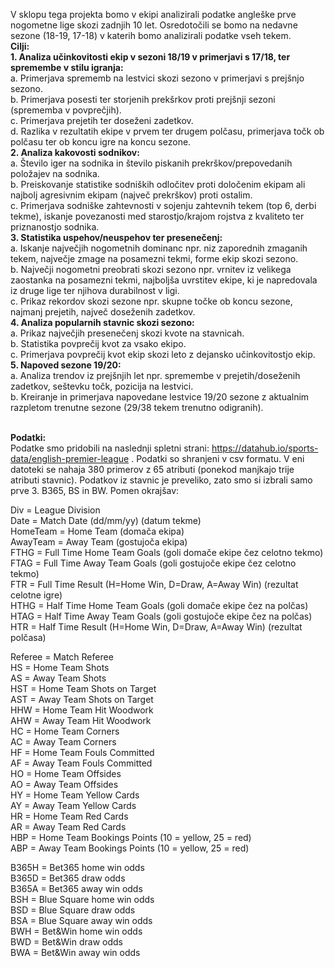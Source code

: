 V sklopu tega projekta bomo v ekipi analizirali podatke angleške prve nogometne lige skozi zadnjih 10 let. Osredotočili se bomo na nedavne sezone (18-19, 17-18) v katerih bomo analizirali podatke vseh tekem. <br>
<b>Cilji: </b><br>
 <b>1. Analiza učinkovitosti ekip v sezoni 18/19 v primerjavi s 17/18, ter spremembe v stilu igranja: </b><br>
       a. Primerjava sprememb na lestvici skozi sezono v primerjavi s prejšnjo sezono. <br>
       b. Primerjava posesti ter storjenih prekšrkov proti prejšnji sezoni (sprememba v povprečjih). <br>
       c. Primerjava prejetih ter doseženi zadetkov. <br>
       d. Razlika v rezultatih ekipe v prvem ter drugem polčasu, primerjava točk ob polčasu ter ob koncu igre na koncu sezone. <br>
 <b>2. Analiza kakovosti sodnikov: </b><br>
       a. Število iger na sodnika in število piskanih prekrškov/prepovedanih položajev na sodnika. <br>
       b. Preiskovanje statistike sodniških odločitev proti določenim ekipam ali najbolj agresivnim ekipam (največ prekrškov) proti               ostalim. <br>
       c. Primerjava sodniške zahtevnosti v sojenju zahtevnih tekem (top 6, derbi tekme), iskanje povezanosti med starostjo/krajom                 rojstva z kvaliteto ter priznanostjo sodnika. <br>
 <b>3. Statistika uspehov/neuspehov ter presenečenj: </b><br>
       a. Iskanje največjih nogometnih dominanc npr. niz zaporednih zmaganih tekem, največje zmage na posamezni tekmi, forme ekip skozi             sezono. <br>
       b. Največji nogometni preobrati skozi sezono npr. vrnitev iz velikega zaostanka na posamezni tekmi, najboljša uvrstitev ekipe, ki           je napredovala iz druge lige ter njihova durabilnost v ligi. <br>
       c. Prikaz rekordov skozi sezone npr. skupne točke ob koncu sezone, najmanj prejetih, največ doseženih zadetkov. <br>
 <b>4. Analiza popularnih stavnic skozi sezono: </b><br>
       a. Prikaz največjih presenečenj skozi kvote na stavnicah. <br>
       b. Statistika povprečij kvot za vsako ekipo. <br>
       c. Primerjava povprečij kvot ekip skozi leto z dejansko učinkovitostjo ekip. <br>
 <b>5. Napoved sezone 19/20: </b><br>
       a. Analiza trendov iz prejšnjih let npr. spremembe v prejetih/doseženih zadetkov, seštevku točk, pozicija na lestvici. <br>
       b. Kreiranje in primerjava napovedane lestvice 19/20 sezone z aktualnim razpletom trenutne sezone (29/38 tekem trenutno odigranih). <br><br>
   
   
   
   
   
<b> Podatki: </b><br>
Podatke smo pridobili na naslednji spletni strani: https://datahub.io/sports-data/english-premier-league .
Podatki so shranjeni v csv formatu. V eni datoteki se nahaja 380 primerov z 65 atributi (ponekod manjkajo trije atributi stavnic).
Podatkov iz stavnic je preveliko, zato smo si izbrali samo prve 3. B365, BS in BW.
Pomen okrajšav:

Div = League Division <br>
Date = Match Date (dd/mm/yy) (datum tekme) <br>
HomeTeam = Home Team (domača ekipa) <br>
AwayTeam = Away Team (gostujoča ekipa) <br>
FTHG = Full Time Home Team Goals (goli domače ekipe čez celotno tekmo) <br>
FTAG = Full Time Away Team Goals (goli gostujoče ekipe čez celotno tekmo) <br>
FTR = Full Time Result (H=Home Win, D=Draw, A=Away Win) (rezultat celotne igre) <br>
HTHG = Half Time Home Team Goals (goli domače ekipe čez na polčas) <br>
HTAG = Half Time Away Team Goals (goli gostujoče ekipe čez na polčas) <br>
HTR = Half Time Result (H=Home Win, D=Draw, A=Away Win) (rezultat polčasa) <br>

Referee = Match Referee <br>
HS = Home Team Shots <br>
AS = Away Team Shots <br>
HST = Home Team Shots on Target <br>
AST = Away Team Shots on Target <br>
HHW = Home Team Hit Woodwork <br>
AHW = Away Team Hit Woodwork <br>
HC = Home Team Corners <br>
AC = Away Team Corners <br>
HF = Home Team Fouls Committed <br>
AF = Away Team Fouls Committed <br>
HO = Home Team Offsides <br>
AO = Away Team Offsides <br>
HY = Home Team Yellow Cards <br>
AY = Away Team Yellow Cards <br>
HR = Home Team Red Cards <br>
AR = Away Team Red Cards <br>
HBP = Home Team Bookings Points (10 = yellow, 25 = red) <br>
ABP = Away Team Bookings Points (10 = yellow, 25 = red) <br>

B365H = Bet365 home win odds <br>
B365D = Bet365 draw odds <br>
B365A = Bet365 away win odds <br>
BSH = Blue Square home win odds <br>
BSD = Blue Square draw odds <br>
BSA = Blue Square away win odds <br>
BWH = Bet&Win home win odds <br>
BWD = Bet&Win draw odds <br>
BWA = Bet&Win away win odds 
